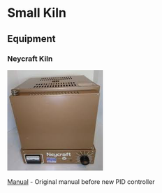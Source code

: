 # Small Kiln

## Equipment

### Neycraft Kiln

![](../.gitbook/assets/image%20%2827%29.png)

[Manual](https://drive.google.com/open?id=16keMdt3azUtFpx0ax8TyIpzapcICosk5) - Original manual before new PID controller



